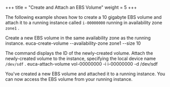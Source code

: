+++
title = "Create and Attach an EBS Volume"
weight = 5
+++

The following example shows how to create a 10 gigabyte EBS volume and attach it to a running instance called `i-00000000` running in availability zone `zone1` . 

Create a new EBS volume in the same availability zone as the running instance. 
    euca-create-volume --availability-zone zone1 --size 10

The command displays the ID of the newly-created volume. Attach the newly-created volume to the instance, specifying the local device name `/dev/sdf` . 
    euca-attach-volume vol-00000000 -i i-00000000 -d /dev/sdf

You've created a new EBS volume and attached it to a running instance. You can now access the EBS volume from your running instance. 